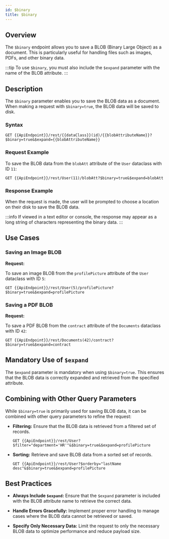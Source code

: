 ```yaml
---
id: $binary
title: $binary 
---
```



## Overview

The `$binary` endpoint allows you to save a BLOB (Binary Large Object) as a document. This is particularly useful for handling files such as images, PDFs, and other binary data. 

:::tip
To use `$binary`, you must also include the `$expand` parameter with the name of the BLOB attribute.
:::

## Description

The `$binary` parameter enables you to save the BLOB data as a document. When making a request with `$binary=true`, the BLOB data will be saved to disk. 

### Syntax

```
GET {{ApiEndpoint}}/rest/{{dataClass}}(id)/{{blobAttributeName}}?$binary=true&$expand={{blobAttributeName}}
```


### Request Example

To save the BLOB data from the `blobAtt` attribute of the `User` dataclass with ID `11`:

```
GET {{ApiEndpoint}}/rest/User(11)/blobAtt?$binary=true&$expand=blobAtt
```

### Response Example

When the request is made, the user will be prompted to choose a location on their disk to save the BLOB data. 

:::info
If viewed in a text editor or console, the response may appear as a long string of characters representing the binary data.
:::


## Use Cases

### Saving an Image BLOB

**Request:**

To save an image BLOB from the `profilePicture` attribute of the `User` dataclass with ID `5`:

```
GET {{ApiEndpoint}}/rest/User(5)/profilePicture?$binary=true&$expand=profilePicture
```


### Saving a PDF BLOB

**Request:**

To save a PDF BLOB from the `contract` attribute of the `Documents` dataclass with ID `42`:

```
GET {{ApiEndpoint}}/rest/Documents(42)/contract?$binary=true&$expand=contract
```



## Mandatory Use of `$expand`

The `$expand` parameter is mandatory when using `$binary=true`. This ensures that the BLOB data is correctly expanded and retrieved from the specified attribute.

## Combining with Other Query Parameters

While `$binary=true` is primarily used for saving BLOB data, it can be combined with other query parameters to refine the request:

- **Filtering:** Ensure that the BLOB data is retrieved from a filtered set of records.
  ```
  GET {{ApiEndpoint}}/rest/User?$filter="department='HR'"&$binary=true&$expand=profilePicture
  ```

- **Sorting:** Retrieve and save BLOB data from a sorted set of records.
  ```
  GET {{ApiEndpoint}}/rest/User?$orderby="lastName desc"&$binary=true&$expand=profilePicture
  ```



## Best Practices

- **Always Include `$expand`:** Ensure that the `$expand` parameter is included with the BLOB attribute name to retrieve the correct data.

- **Handle Errors Gracefully:** Implement proper error handling to manage cases where the BLOB data cannot be retrieved or saved.

- **Specify Only Necessary Data:** Limit the request to only the necessary BLOB data to optimize performance and reduce payload size.

